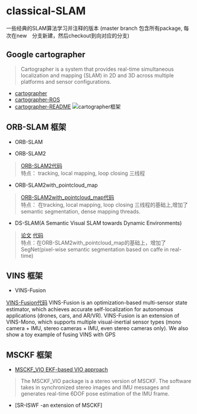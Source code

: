 # classical-SLAM
一些经典的SLAM算法学习并注释的版本
(master branch 包含所有package, 每次在new　分支新建，然后checkout到向对应的分支)


## Google cartographer
 
> Cartographer is a system that provides real-time simultaneous localization and mapping (SLAM) in 2D and 3D across multiple platforms and sensor configurations.  
- [cartographer](https://github.com/googlecartographer/cartographer)  
- [cartographer-ROS](https://github.com/googlecartographer/cartographer_ros)  
- [cartographer-README](https://google-cartographer-ros.readthedocs.io/en/latest/algo_walkthrough.html)
![cartographer框架](https://raw.githubusercontent.com/googlecartographer/cartographer/master/docs/source/high_level_system_overview.png)



## ORB-SLAM 框架

- ORB-SLAM

- ORB-SLAM2
> [ORB-SLAM2代码](https://github.com/raulmur/ORB_SLAM2)  
>特点： tracking, local mapping, loop closing 三线程  

- ORB-SLAM2with_pointcloud_map
> [ORB-SLAM2with_pointcloud_map代码](https://github.com/gaoxiang12/ORBSLAM2_with_pointcloud_map)  
>特点： 在tracking, local mapping, loop closing 三线程的基础上,增加了semantic segmentation, dense mapping threads.  



- DS-SLAM(A Semantic Visual SLAM towards Dynamic Environments)  
>[论文](https://arxiv.org/abs/1809.08379v1) 
[代码](https://github.com/ivipsourcecode/DS-SLAM)  
>特点：在ORB-SLAM2with_pointcloud_map的基础上，增加了SegNet(pixel-wise semantic segmentation based on caffe in real-time)


## VINS 框架

- VINS-Fusion  
> 
[VINS-Fusion代码](https://github.com/HKUST-Aerial-Robotics/VINS-Fusion)
VINS-Fusion is an optimization-based multi-sensor state estimator, which achieves accurate self-localization for autonomous applications (drones, cars, and AR/VR). VINS-Fusion is an extension of VINS-Mono, which supports multiple visual-inertial sensor types (mono camera + IMU, stereo cameras + IMU, even stereo cameras only). We also show a toy example of fusing VINS with GPS


## MSCKF 框架

-  [MSCKF_VIO  EKF-based VIO approach](https://github.com/KumarRobotics/msckf_vio/blob/master/README.md)  
>  The MSCKF_VIO package is a stereo version of MSCKF. The software takes in synchronized stereo images and IMU messages and generates real-time 6DOF pose estimation of the IMU frame.

- [SR-ISWF  -an extension of MSCKF]
